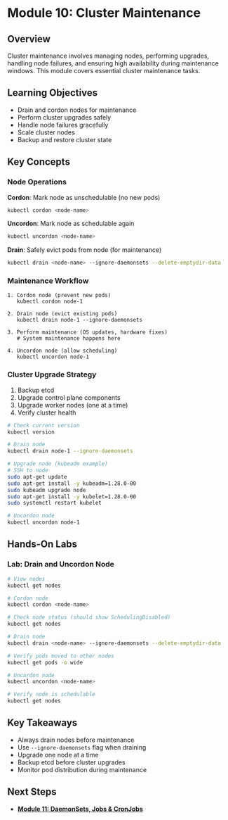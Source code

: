 # Module 10: Cluster Maintenance

## Overview

Cluster maintenance involves managing nodes, performing upgrades, handling node failures, and ensuring high availability during maintenance windows. This module covers essential cluster maintenance tasks.

## Learning Objectives

- Drain and cordon nodes for maintenance
- Perform cluster upgrades safely
- Handle node failures gracefully
- Scale cluster nodes
- Backup and restore cluster state

## Key Concepts

### Node Operations

**Cordon**: Mark node as unschedulable (no new pods)
```bash
kubectl cordon <node-name>
```

**Uncordon**: Mark node as schedulable again
```bash
kubectl uncordon <node-name>
```

**Drain**: Safely evict pods from node (for maintenance)
```bash
kubectl drain <node-name> --ignore-daemonsets --delete-emptydir-data
```

### Maintenance Workflow

```
1. Cordon node (prevent new pods)
   kubectl cordon node-1

2. Drain node (evict existing pods)
   kubectl drain node-1 --ignore-daemonsets

3. Perform maintenance (OS updates, hardware fixes)
   # System maintenance happens here

4. Uncordon node (allow scheduling)
   kubectl uncordon node-1
```

### Cluster Upgrade Strategy

1. Backup etcd
2. Upgrade control plane components
3. Upgrade worker nodes (one at a time)
4. Verify cluster health

```bash
# Check current version
kubectl version

# Drain node
kubectl drain node-1 --ignore-daemonsets

# Upgrade node (kubeadm example)
# SSH to node
sudo apt-get update
sudo apt-get install -y kubeadm=1.28.0-00
sudo kubeadm upgrade node
sudo apt-get install -y kubelet=1.28.0-00
sudo systemctl restart kubelet

# Uncordon node
kubectl uncordon node-1
```

## Hands-On Labs

### Lab: Drain and Uncordon Node

```bash
# View nodes
kubectl get nodes

# Cordon node
kubectl cordon <node-name>

# Check node status (should show SchedulingDisabled)
kubectl get nodes

# Drain node
kubectl drain <node-name> --ignore-daemonsets --delete-emptydir-data

# Verify pods moved to other nodes
kubectl get pods -o wide

# Uncordon node
kubectl uncordon <node-name>

# Verify node is schedulable
kubectl get nodes
```

## Key Takeaways

- Always drain nodes before maintenance
- Use `--ignore-daemonsets` flag when draining
- Upgrade one node at a time
- Backup etcd before cluster upgrades
- Monitor pod distribution during maintenance

## Next Steps

- **[Module 11: DaemonSets, Jobs & CronJobs](11-daemonsets-jobs-cronjobs.md)**

